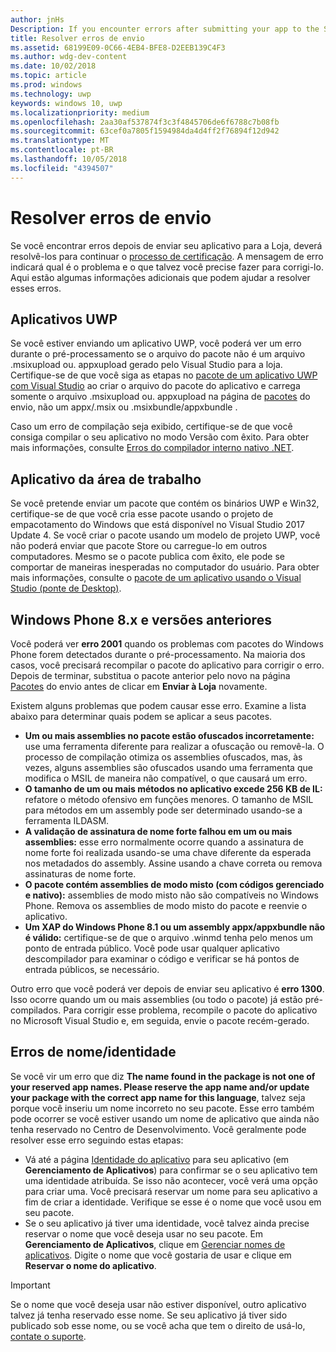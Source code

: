 ```yaml
---
author: jnHs
Description: If you encounter errors after submitting your app to the Store, you must resolve them in order to continue the certification process.
title: Resolver erros de envio
ms.assetid: 68199E09-0C66-4EB4-BFE8-D2EEB139C4F3
ms.author: wdg-dev-content
ms.date: 10/02/2018
ms.topic: article
ms.prod: windows
ms.technology: uwp
keywords: windows 10, uwp
ms.localizationpriority: medium
ms.openlocfilehash: 2aa30af537874f3c3f4845706de6f6788c7b08fb
ms.sourcegitcommit: 63cef0a7805f1594984da4d4ff2f76894f12d942
ms.translationtype: MT
ms.contentlocale: pt-BR
ms.lasthandoff: 10/05/2018
ms.locfileid: "4394507"
---
```

# <a name="resolve-submission-errors"></a>Resolver erros de envio

Se você encontrar erros depois de enviar seu aplicativo para a Loja, deverá resolvê-los para continuar o [processo de certificação](the-app-certification-process.md). A mensagem de erro indicará qual é o problema e o que talvez você precise fazer para corrigi-lo. Aqui estão algumas informações adicionais que podem ajudar a resolver esses erros.

## <a name="uwp-apps"></a>Aplicativos UWP

Se você estiver enviando um aplicativo UWP, você poderá ver um erro durante o pré-processamento se o arquivo do pacote não é um arquivo .msixupload ou. appxupload gerado pelo Visual Studio para a loja. Certifique-se de que você siga as etapas no [pacote de um aplicativo UWP com Visual Studio](../packaging/packaging-uwp-apps.md) ao criar o arquivo do pacote do aplicativo e carrega somente o arquivo .msixupload ou. appxupload na página de [pacotes](upload-app-packages.md) do envio, não um appx/.msix ou .msixbundle/appxbundle .

Caso um erro de compilação seja exibido, certifique-se de que você consiga compilar o seu aplicativo no modo Versão com êxito. Para obter mais informações, consulte [Erros do compilador interno nativo .NET](http://go.microsoft.com/fwlink/p/?LinkID=613098).

## <a name="desktop-application"></a>Aplicativo da área de trabalho

Se você pretende enviar um pacote que contém os binários UWP e Win32, certifique-se de que você cria esse pacote usando o projeto de empacotamento do Windows que está disponível no Visual Studio 2017 Update 4. Se você criar o pacote usando um modelo de projeto UWP, você não poderá enviar que pacote Store ou carregue-lo em outros computadores. Mesmo se o pacote publica com êxito, ele pode se comportar de maneiras inesperadas no computador do usuário. Para obter mais informações, consulte o [pacote de um aplicativo usando o Visual Studio (ponte de Desktop)]( https://docs.microsoft.com/windows/uwp/porting/desktop-to-uwp-packaging-dot-net).

## <a name="windows-phone-8x-and-earlier"></a>Windows Phone 8.x e versões anteriores

Você poderá ver **erro 2001** quando os problemas com pacotes do Windows Phone forem detectados durante o pré-processamento. Na maioria dos casos, você precisará recompilar o pacote do aplicativo para corrigir o erro. Depois de terminar, substitua o pacote anterior pelo novo na página [Pacotes](upload-app-packages.md) do envio antes de clicar em **Enviar à Loja** novamente.

Existem alguns problemas que podem causar esse erro. Examine a lista abaixo para determinar quais podem se aplicar a seus pacotes.

-   **Um ou mais assemblies no pacote estão ofuscados incorretamente:** use uma ferramenta diferente para realizar a ofuscação ou removê-la. O processo de compilação otimiza os assemblies ofuscados, mas, às vezes, alguns assemblies são ofuscados usando uma ferramenta que modifica o MSIL de maneira não compatível, o que causará um erro.
-   **O tamanho de um ou mais métodos no aplicativo excede 256 KB de IL:** refatore o método ofensivo em funções menores. O tamanho de MSIL para métodos em um assembly pode ser determinado usando-se a ferramenta ILDASM.
-   **A validação de assinatura de nome forte falhou em um ou mais assemblies:** esse erro normalmente ocorre quando a assinatura de nome forte foi realizada usando-se uma chave diferente da esperada nos metadados do assembly. Assine usando a chave correta ou remova assinaturas de nome forte.
-   **O pacote contém assemblies de modo misto (com códigos gerenciado e nativo):** assemblies de modo misto não são compatíveis no Windows Phone. Remova os assemblies de modo misto do pacote e reenvie o aplicativo.
-   **Um XAP do Windows Phone 8.1 ou um assembly appx/appxbundle não é válido:** certifique-se de que o arquivo .winmd tenha pelo menos um ponto de entrada público. Você pode usar qualquer aplicativo descompilador para examinar o código e verificar se há pontos de entrada públicos, se necessário.

Outro erro que você poderá ver depois de enviar seu aplicativo é **erro 1300**. Isso ocorre quando um ou mais assemblies (ou todo o pacote) já estão pré-compilados. Para corrigir esse problema, recompile o pacote do aplicativo no Microsoft Visual Studio e, em seguida, envie o pacote recém-gerado.

## <a name="nameidentity-errors"></a>Erros de nome/identidade

Se você vir um erro que diz **The name found in the package is not one of your reserved app names. Please reserve the app name and/or update your package with the correct app name for this language**, talvez seja porque você inseriu um nome incorreto no seu pacote. Esse erro também pode ocorrer se você estiver usando um nome de aplicativo que ainda não tenha reservado no Centro de Desenvolvimento. Você geralmente pode resolver esse erro seguindo estas etapas:

- Vá até a página [Identidade do aplicativo](view-app-identity-details.md) para seu aplicativo (em **Gerenciamento de Aplicativos**) para confirmar se o seu aplicativo tem uma identidade atribuída. Se isso não acontecer, você verá uma opção para criar uma. Você precisará reservar um nome para seu aplicativo a fim de criar a identidade. Verifique se esse é o nome que você usou em seu pacote.
- Se o seu aplicativo já tiver uma identidade, você talvez ainda precise reservar o nome que você deseja usar no seu pacote. Em **Gerenciamento de Aplicativos**, clique em [Gerenciar nomes de aplicativos](manage-app-names.md). Digite o nome que você gostaria de usar e clique em **Reservar o nome do aplicativo**.

> [!IMPORTANT]
>  Se o nome que você deseja usar não estiver disponível, outro aplicativo talvez já tenha reservado esse nome. Se seu aplicativo já tiver sido publicado sob esse nome, ou se você acha que tem o direito de usá-lo, [contate o suporte](https://go.microsoft.com/fwlink/p/?LinkId=331509).  

 

 




